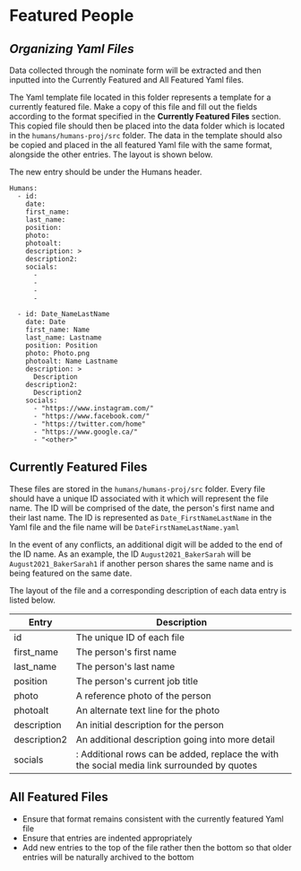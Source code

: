 # Featured People
## _Organizing Yaml Files_

Data collected through the nominate form will be extracted and then inputted into the Currently Featured and All Featured Yaml files.

The Yaml template file located in this folder represents a template for a currently featured file. Make a copy of this file and fill out the fields according to the format specified in the **Currently Featured Files** section. This copied file should then be placed into the data folder which is located in the `humans/humans-proj/src` folder. The data in the template should also be copied and placed in the all featured Yaml file with the same format, alongside the other entries. The layout is shown below.

The new entry should be under the Humans header.

```
Humans: 
  - id: 
    date: 
    first_name: 
    last_name: 
    position: 
    photo: 
    photoalt: 
    description: >
    description2: 
    socials: 
      - 
      - 
      - 
      - 

  - id: Date_NameLastName
    date: Date
    first_name: Name
    last_name: Lastname
    position: Position
    photo: Photo.png
    photoalt: Name Lastname
    description: >
      Description
    description2: 
      Description2
    socials: 
      - "https://www.instagram.com/"
      - "https://www.facebook.com/"
      - "https://twitter.com/home"
      - "https://www.google.ca/"
      - "<other>"
```

## Currently Featured Files

These files are stored in the `humans/humans-proj/src` folder.
Every file should have a unique ID associated with it which will represent the file name.
The ID will be comprised of the date, the person's first name and their last name. 
The ID is represented as `Date_FirstNameLastName` in the Yaml file and the file name will be `DateFirstNameLastName.yaml`

In the event of any conflicts, an additional digit will be added to the end of the ID name.
As an example, the ID `August2021_BakerSarah` will be `August2021_BakerSarah1` if another person shares the same name and is being featured on the same date.

The layout of the file and a corresponding description of each data entry is listed below.

|Entry|Description|
| ------ | ------ |
|id|The unique ID of each file|
|first_name|The person's first name|
|last_name|The person's last name|
|position|The person's current job title|
|photo|A reference photo of the person|
|photoalt|An alternate text line for the photo|
|description|An initial description for the person|
|description2|An additional description going into more detail|
|socials|<other>: Additional rows can be added, replace the <other> with the social media link surrounded by quotes|

## All Featured Files

- Ensure that format remains consistent with the currently featured Yaml file
- Ensure that entries are indented appropriately 
- Add new entries to the top of the file rather then the bottom so that older entries will be naturally archived to the bottom

